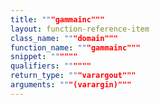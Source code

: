 ```yaml
---
title: """gammainc"""
layout: function-reference-item
class_name: """domain"""
function_name: """gammainc"""
snippet: """"""
qualifiers: """"""
return_type: """varargout"""
arguments: """(varargin)"""
---
```


